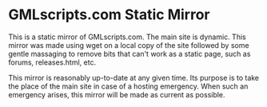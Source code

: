GMLscripts.com Static Mirror
============================

This is a static mirror of GMLscripts.com. The main site is dynamic.
This mirror was made using wget on a local copy of the site followed
by some gentle massaging to remove bits that can't work as a static
page, such as forums, releases.html, etc.

This mirror is reasonably up-to-date at any given time. Its purpose
is to take the place of the main site in case of a hosting emergency.
When such an emergency arises, this mirror will be made as current as
possible.
